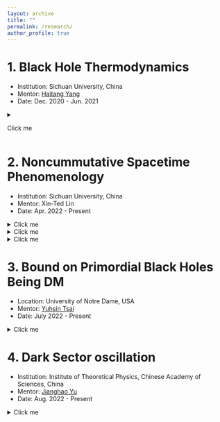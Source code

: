 ```yaml
---
layout: archive
title: ""
permalink: /research/
author_profile: true
---
```


# 1. Black Hole Thermodynamics
- Institution: Sichuan University, China
- Mentor: [Haitang Yang](https://inspirehep.net/authors/1077699?ui-citation-summary=true)
- Date: Dec. 2020 - Jun. 2021

<details>
  <summary> 
  
  Click me 
  
  </summary>

Our original argument is that if one considers the horizon radius $r$ as the position uncertainty of the singularity, there must be an energy uncertainty $\Delta E\sim \frac{1}{r}$, hence $E \Delta E\sim 1$ given $E\sim r$. One thus may consider the BH energy spectra as a band rather than a line. The appearance of the upper bound usually implies the possibility of negative temperature, hence the project. 

After studying BH physics and quantum mechanics, I realized it was wrong eventually. The point is that $r$ is actually the maximum position uncertainty, and then $\Delta E$ is the minimum uncertainty. The energy spectra are exactly the complement of the so-called band. No upper bound. 

But still, I decided to continue the research because I found it a fascinating thermodynamical concept. We generally believe that $\frac{\partial E}{\partial S}>0$ is true for BHs, but out of the pure formal symmetry, there is no reason to not discuss the opposite. 

---

Firstly, I studied the regular negative temperature systems, including the population inversion in Laser and nuclear-spin systems. Their common feature, the symmetrical configuration of the highest energy and the lowest energy, led me to propose a general and simplified model for negative temperature. 

It is the energy-bounded and number-limited quantum S. H. O. For example, N oscillators huddling in $E=0$ state or $E=E_{max}$ state both have zero entropy, and then a smooth transition must yield a fraction with $\frac{\partial E}{\partial S}<0$. 


Quantifying the entropy requires the restricted integer partition function. I independently proved a recurrence relation. After communicating with a friend studying mathematics, I found it's a rather special case that has been studied previously. With his help, I learned a lot of number theory then and modified an equation from the [paper](../files/PN.pdf) which we adopted later on. 

---

Then I began to connect it with BHs. During this period, I tried four ways: 

1. I followed the work of [Yuxiao Liu and Shaowen Wei](https://journals.aps.org/prl/abstract/10.1103/PhysRevLett.123.071103) on counting BH microstates via Ruppener geometry, discussing the entropy in the scheme of BH molecules. However, it is virtually irrelevant to our proposal and mainly restricted to the Van der Waals analogy. 
In this period, I came to the subject called BH phase transition and chaos. For interest, I discussed the phase space of RN-AdS BH, calculated the Lyapunov exponent by MMA, and studied the reaction of null and time-like geodesics of a point-like particle and classical string under the Large/Small BH phase transition. The free energies indeed undergo a discontinuous change. 

2. After the first attempt, I realized we should go beyond the static BHs since negative T systems are out of equilibrium, and then found [M. Park's paper](../files/parkexoticbtz.pdf) about the negative T appearing in exotic-BTZ black holes. I reproduced the result. But in the discussion with the mentor, we felt some arguments were skeptical. Therefore I did not follow the work. 

3. I considered the negative-entropy objects and white holes (WH), which seem promising for the subject. I independently proved that for WHs the temperature should be negative and entropy should be positive by considering WHs as the time-reversed BHs. However, I then found [Volovik](https://arxiv.org/abs/2103.10954) has published a series of papers for this project. Then it aborted. 

4. Meanwhile, I began to consider the possibility of mapping a negative T quantum system on the boundary to the bulk by AdS/CFT. It requires many mathematical and physical preliminaries, but the mentor and I both like it, so I bought many relevant books for preparation.

---

However, the pandemic began to rage. Quarantined at home without enough communication with the mentor, seeing the program as grim, and a terrible thing happened to inflict upon one of my dearest family members, I eventually decided to quit the group. 

Months later, I concluded all my work in a [report](../files/BH-T.pdf) and submitted it to the National Undergraduate Innovation Program and won the University Award. 

When logging this period, I came to the [paper](../files/jacobson-T.pdf) written by T. Jacobson *et al*  on the negative temperature, in which they considered the BHs in the casual diamonds with the appearance of upper energy bound. Another interesting possibility I never thought of before. 

In hindsight, I have learned a lot from this subject, which has led me into the palace of theoretical physics. I appreciate all of it in terms of this. However, this has also exposed my problems like being afraid to confer with the mentor, lacking the ability of information retrieving that I should find Volovik's or Jacobson's paper earlier, and giving up easily. 

Now, after a whole year, I believe I have overcome them. But still, hope this unsuccessful starting could be my toll ticking once I am on the verge of relapsing. 

</details>


# 2. Noncummutative Spacetime Phenomenology

- Institution: Sichuan University, China
- Mentor: Xin-Ted Lin
- Date: Apr. 2022 - Present

<details>
  <summary> Click me </summary>

It is a part of the conclusion for one of my long-lagging questions since I was learning QM, what will happen if we alter the (anti-)commutators? From the aspect of the comparatively perfect number field, complex number, $\pm1$ is nothing but two incidences, and the more general relation between operators shall be $ab+e^{i \theta} ba=0$. What will result from it? 

One day, my friend showed me their current work relative to it, and they needed a theory guy since they are experimentalists. Then I said yes. 

The altered relation comes from the non-commutativity of spacetime and  $\pm1 \rightarrow e^{i \chi f(E, J)}$, where $\chi$ is the model parameter, E and J are energy and angular momentum, respectively. It slightly differs from the conventional $\theta$-Poincare model and is more consistent with bound states. 

</details>

<details>
  <summary> Click me </summary>

Their motivation lies in the flaw of the experimental data of the [paper](../files/balachandran.pdf) they followed. They were also curious about a more fancy process with the three electrons cramped in 1S as the final state. However, this is beyond the priginal paper, which has only constructed a two-body relationship. Hence my work. 

</details>

<details>
  <summary> Click me </summary>
  
I first studied the necessary mathematical setting - the Hopf algebra and the Drinfel'd twist, and made a short report to them. After poring the model, I found a way of imposing it on many-body systems, which has proved naive. Days later, after further studying, I understood the twist-trick they used and posited a possibly right extrapolation into any-body systems. The scheme adopted is to twist the permutation algebra and construct a twisted Fock space out of Hilbert space. 

At the same time, I found some secret mistakes in the phase structure made by others. The theory would be comparatively neat after correcting. And based on this, I have shown that there will not be identical fermionic states even in the non-commutative spacetime, and therefore the final states they considered would be more exotic, that is, it exists in terms of a bosonic state. The non-zero overlap of an initial fermionic state to a final bosonic state is the unique prediction of non-commutative spacetime. 

Other than the exotic transition in atoms, we also considered its possible appearance in the nucleus, where one can make a much more precise detection. After research, I rejected this plan since the shell model is not precise, and the processes of nuclear have yet to be clarified. The argument would thus be convoluted. 

The extremely small $\chi$ suppresses the exotic transition that is experimentally interesting. To bound its value from experiments, Choosing the appropriate channel and atoms is necessary. We are not satisfied with this part of the original paper and have tried to posit a more consistent plan and explanation. 

The paper is in writing, and we hope to publish it at the end of the year. 

</details>

# 3. Bound on Primordial Black Holes Being DM
- Location: University of Notre Dame, USA
- Mentor: [Yuhsin Tsai](https://inspirehep.net/authors/1259942?ui-citation-summary=true)
- Date: July 2022 - Present

<details>
  <summary> Click me </summary>
This is curcuitous story. 

At the beginning of March 2022, I sent an email to Prof. Tsai asking if he intended to enroll a student for the summer research. He rejected it since there had already been four students in his lab. But he was welcome for my physical questions. And we, therefore, have kept in touch. 

Initially, I just tried to follow [his work about the unitary bound](../files/ubound.pdf), which I found interesting since I used to take it as granted. Meanwhile, I have consulted him many times the questions about the electroweak theory. During this period, I also sent him my idea about the GUP, although we did not elaborate on it since there are some peculiar traits hard to justify. 

The question-and-answer exchange lasted for several months, and the collaboration began in July. 

The energy of photons coming from the decay of scalars, like axions, emitted from PBHs lies in the scope of detection of current experiments, and in this way we hope to bound the aboundance of PBHs, hence the bound on the possibility of the being DM. The crux is the calculation of the massive scalars spectra of PBHs for the whole energy-scale, which is oblivious in the traditional context of particle physics. There are some analytical works for the low-energy limit; the conventional code, [BlackHawk](https://blackhawk.hepforge.org/), for producing Hawking radiation is designated for massless particles; and the rare complete works showing the complete spcetra are scattered miscallaneously in several areas on different aspects with various notions. 

We hope to not only to set the bound on PBHs but also make a systematic and comprehensive work integrating these, offering the particle physics shpere a handy reference. 

First, the Hawking emission, which I have learned a lot in the first research but overlooked the detailed calculation of the rate. (I usually feel confused about the Page curve, wondering how to evaluate the vaporating time.)

I first read two papers by [Unruh](../files/Unruh.pdf) and [Page](../files/Page.pdf) for a basic picture. Their analytical derivation is both on the low-energy scale. Although Unruh discussed the massive scalars in Schwarzschild spacetime, but he did not plot the whole diagram covering the region of interest. 

After research, I found a [paper](../files/carolina.pdf) talking about the complete spectra of massive scalars in RN BHs, which then became our basis of studying. 

To develop a through understanding of the subject, I have read [Hawking's original paper](../files/Haw75.pdf) and [Guth's famous note](../files/Guth76.pdf). They corrected my naive understanding about Hawking radiation that it originates merely from the coordinate transformation and Bogoliubov transformation. 

All I have learned was included in the [report](../files/hawkingppt.pdf) I gave to Prof. Tsai and the postdoc Tao in the meeting. 

When the prepartion was done, I began the calculation by numerical methods. The basic method is the partial wave decomposition and equivalent-potential trick. This has been a challanging and interesting task since I am not proficient at MMA or other numerical tools. In the half month, I have read through a textbook about MMA. Eventually, by NDSolve with the help of the document, the circuitous road leads me to the right spectra.

To be continued. 

---

</details>

# 4. Dark Sector oscillation
- Institution: Institute of Theoretical Physics, Chinese Academy of Sciences, China
- Mentor: [Jianghao Yu](https://inspirehep.net/authors/1066117?ui-citation-summary=true)
- Date: Aug. 2022 - Present

<details>
  <summary> Click me </summary>
As I said, the neutrino physics is a not-to-miss subject, where theories and experiments parade abreast. So I came to Prof. Yu. 

I have learned the electroweak theory, the neutrino mass model, including the Seesaw mechanism, and neutrino oscillation processes, including the MSW effect and collective oscillation, from the pendulum aspect and Boltzmann equation aspect.

Firsly, I simulated the solar neutrino evolution, 


</details>